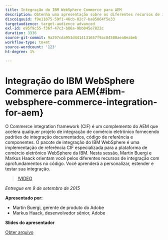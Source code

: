 ```yaml
---
title: Integração do IBM WebSphere Commerce para AEM
description: Obtenha uma apresentação sobre os diferentes recursos de integração com aprofundamentos do código. Saiba como personalizar, estender e testar a integração.
discoiquuid: f9e11075-59f1-46cb-82c7-ba85864f5e33
targetaudience: target-audience advanced
exl-id: e95f9c55-f36f-47c3-b86a-9bb045e7822c
duration: 3336
source-git-commit: 9a297cda953d4414131657f9ac84580aea0eabeb
workflow-type: tm+mt
source-wordcount: '123'
ht-degree: 1%

---
```


# Integração do IBM WebSphere Commerce para AEM{#ibm-websphere-commerce-integration-for-aem}

O Commerce integration framework (CIF) é um complemento do AEM que acelera qualquer projeto de integração de comércio eletrônico fornecendo padrões de integração documentados, código de referência e componentes. O pacote de integração do IBM WebSphere é uma implementação de referência CIF especializada para a plataforma de comércio eletrônico WebSphere da IBM. Nesta sessão, Martin Buergi e Markus Haack orientam você pelos diferentes recursos de integração com aprofundamentos no código. Você aprenderá a personalizar, estender e testar sua integração.

>[!VIDEO](https://video.tv.adobe.com/v/19375/?quality=9)

*Entregue em 9 de setembro de 2015*

**Apresentado por:**

* Martin Buergi, gerente de produto do Adobe
* Markus Haack, desenvolvedor sênior, Adobe

**Slides do apresentador**

[Obter arquivo](assets/150909-aem-gems-ibm-websphere-commerce-integration.pdf)
<!--
[Get back to the Overview](https://helpx.adobe.com/experience-manager/kt/eseminars/gems/aem-index.html)
-->
